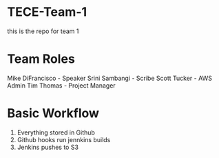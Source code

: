 # TECE-Team-1
this is the repo for team 1

# Team Roles
Mike DiFrancisco - Speaker
Srini Sambangi - Scribe
Scott Tucker - AWS Admin
Tim Thomas - Project Manager

# Basic Workflow
1. Everything stored in Github
2. Github hooks run jennkins builds
3. Jenkins pushes to S3
